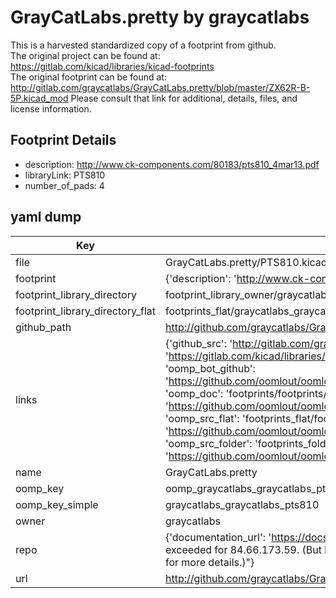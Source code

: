# GrayCatLabs.pretty by graycatlabs  
This is a harvested standardized copy of a footprint from github.  
The original project can be found at:  
https://gitlab.com/kicad/libraries/kicad-footprints  
The original footprint can be found at:
http://gitlab.com/graycatlabs/GrayCatLabs.pretty/blob/master/ZX62R-B-5P.kicad_mod
Please consult that link for additional, details, files, and license information.  
## Footprint Details
* description: http://www.ck-components.com/80183/pts810_4mar13.pdf  
* libraryLink: PTS810  
* number_of_pads: 4  
## yaml dump  
| Key | Value |  
| --- | --- |  
| file | GrayCatLabs.pretty/PTS810.kicad_mod |  
| footprint | {'description': 'http://www.ck-components.com/80183/pts810_4mar13.pdf', 'libraryLink': 'PTS810', 'number_of_pads': 4} |  
| footprint_library_directory | footprint_library_owner/graycatlabs_GrayCatLabs.pretty |  
| footprint_library_directory_flat | footprints_flat/graycatlabs_graycatlabs_pts810/working |  
| github_path | http://github.com/graycatlabs/GrayCatLabs.pretty/blob/master/PTS810.kicad_mod |  
| links | {'github_src': 'http://gitlab.com/graycatlabs/GrayCatLabs.pretty/blob/master/ZX62R-B-5P.kicad_mod', 'github_src_repo': 'https://gitlab.com/kicad/libraries/kicad-footprints', 'oomp_bot': 'footprints/graycatlabs_graycatlabs_pts810/working', 'oomp_bot_github': 'https://github.com/oomlout/oomlout_oomp_footprint_bot/tree/main/footprints/graycatlabs_graycatlabs_pts810/working', 'oomp_doc': 'footprints/footprints/graycatlabs/GrayCatLabs/PTS810/working/', 'oomp_doc_github': 'https://github.com/oomlout/oomlout_oomp_footprint_doc/tree/main/footprints/footprints/graycatlabs/GrayCatLabs/PTS810/working', 'oomp_src_flat': 'footprints_flat/footprints_flat/graycatlabs_graycatlabs_pts810/working', 'oomp_src_flat_github': 'https://github.com/oomlout/oomlout_oomp_footprint_src/tree/main/footprints_flat/graycatlabs_graycatlabs_pts810/working', 'oomp_src_folder': 'footprints_folder/footprints_folder/graycatlabs/GrayCatLabs/PTS810/working', 'oomp_src_folder_github': 'https://github.com/oomlout/oomlout_oomp_footprint_src/tree/main/footprints_folder/graycatlabs/GrayCatLabs/PTS810/working'} |  
| name | GrayCatLabs.pretty |  
| oomp_key | oomp_graycatlabs_graycatlabs_pts810 |  
| oomp_key_simple | graycatlabs_graycatlabs_pts810 |  
| owner | graycatlabs |  
| repo | {'documentation_url': 'https://docs.github.com/rest/overview/resources-in-the-rest-api#rate-limiting', 'message': "API rate limit exceeded for 84.66.173.59. (But here's the good news: Authenticated requests get a higher rate limit. Check out the documentation for more details.)"} |  
| url | http://github.com/graycatlabs/GrayCatLabs.pretty |  

